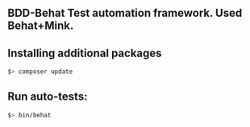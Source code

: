 BDD-Behat Test automation framework. Used Behat+Mink.
----------------

Installing additional packages
----------------
```bash
$> composer update
```

Run auto-tests:
----------------
```bash
$> bin/behat
```
